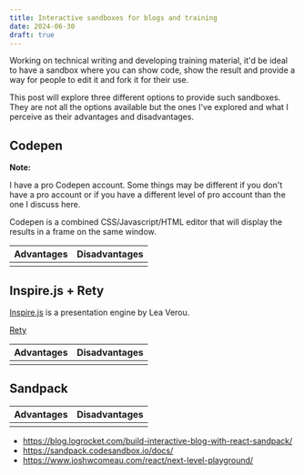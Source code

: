```yaml
---
title: Interactive sandboxes for blogs and training
date: 2024-06-30
draft: true
---
```


Working on technical writing and developing training material, it'd be ideal to have a sandbox where you can show code, show the result and provide a way for people to edit it and fork it for their use.

This post will explore three different options to provide such sandboxes. They are not all the options available but the ones I've explored and what I perceive as their advantages and disadvantages.

## Codepen

<div class="message note">
  <p><strong>Note:</strong></p>
  <p>I have a pro Codepen account. Some things may be different if you don't have a pro account or if you have a different level of pro account than the one I discuss here.
</div>

Codepen is a combined CSS/Javascript/HTML editor that will display the results in a frame on the same window.

| Advantages | Disadvantages |
| ---  | ---  |
|||

## Inspire.js + Rety

[Inspire.js](https://inspirejs.org/) is a presentation engine by Lea Verou.

[Rety](https://lea.verou.me/2022/07/rety/)

| Advantages | Disadvantages |
| ---  | ---  |
|||

## Sandpack

| Advantages | Disadvantages |
| ---  | ---  |
|||

* <https://blog.logrocket.com/build-interactive-blog-with-react-sandpack/>
* <https://sandpack.codesandbox.io/docs/>
* <https://www.joshwcomeau.com/react/next-level-playground/>
